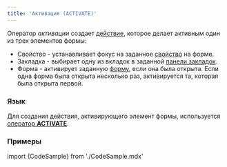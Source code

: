 ```yaml
---
title: 'Активация (ACTIVATE)'
---
```


Оператор *активации* создает [действие](Действия.md), которое делает активным один из трех элементов формы:

-   Свойство - устанавливает фокус на заданное [свойство](Свойства.md) на форме.
-   Закладка - выбирает одну из вкладок в заданной [панели закладок](Дизайн_формы.md#tab-broken).
-   Форма - активирует заданную [форму](Формы.md), если она была открыта. Если одна форма была открыта несколько раз, активируется та, которая была открыта первой.

### Язык

Для создания действия, активирующего элемент формы, используется [оператор **ACTIVATE**](Оператор_ACTIVATE.md).

### Примеры

import {CodeSample} from './CodeSample.mdx'

<CodeSample url="https://documentation.lsfusion.org/sample?file=ActionSample&block=activate"/>

 
